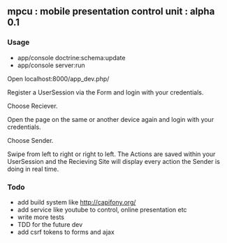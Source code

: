 ## mpcu : mobile presentation control unit : alpha 0.1

### Usage

- app/console doctrine:schema:update
- app/console server:run

Open localhost:8000/app_dev.php/

Register a UserSession via the Form and login with your credentials.

Choose Reciever.

Open the page on the same or another device again and login with your credentials.

Choose Sender.

Swipe from left to right or right to left. The Actions are saved within your UserSession and the Recieving Site will display every action the Sender is doing in real time.

### Todo

- add build system like http://capifony.org/
- add service like youtube to control, online presentation etc 
- write more tests
- TDD for the future dev
- add csrf tokens to forms and ajax
